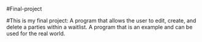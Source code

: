 #Final-project

#This is my final project: A program that allows the user to edit, create, and delete a parties within a waitlist. A program that is an example and can be used for the real world.
